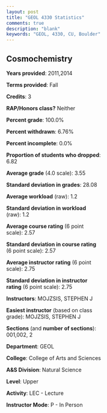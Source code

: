 ```yaml
---
layout: post
title: "GEOL 4330 Statistics"
comments: true
description: "blank"
keywords: "GEOL, 4330, CU, Boulder"
--- 
```

<head>
<script src="https://ajax.googleapis.com/ajax/libs/jquery/2.1.3/jquery.min.js"></script>
<script src="https://dl.dropboxusercontent.com/s/pc42nxpaw1ea4o9/highcharts.js?dl=0"></script>
<!-- <script src="../assets/js/highcharts.js"></script> -->
<style type="text/css">@font-face {
	font-family: "Bebas Neue";
	src: url(https://www.filehosting.org/file/details/544349/BebasNeue%20Regular.otf) format("opentype");
	}
	h1.Bebas { 
		font-family: "Bebas Neue", Verdana, Tahoma;
	}
</style>
</head>
<body>
	<div id="container" style="float: right; width: 45%; height: 88%; margin-left: 2.5%; margin-right: 2.5%;"></div>
	<script language="JavaScript">
		$(document).ready(function() {
		var chart = {type: 'column'};
		var title = {text: 'Grade Distribution'};
		var xAxis = {categories: ['A','B','C','D','F'],crosshair: true};
		var yAxis = {min: 0,title: {text: 'Percentage'}};
		var tooltip = {headerFormat: '<center><b><span style="font-size:20px">{point.key}</span></b></center>',
		               pointFormat: '<td style="padding:0"><b>{point.y:.1f}%</b></td>',
		               footerFormat: '</table>',shared: true,useHTML: true};
		var plotOptions = {column: {pointPadding: 0.0,borderWidth: 0}};  
		var credits = {enabled: false};var series= [{name: 'Percent',data: [68.29,21.95,4.88,0.0,4.88,]}];
		var json = {};
		json.chart = chart;
		json.title = title;
		json.tooltip = tooltip;
		json.xAxis = xAxis;
		json.yAxis = yAxis;  
		json.series = series;
		json.plotOptions = plotOptions;  
		json.credits = credits;
		$('#container').highcharts(json);
	});
	</script>
</body>
			   
## Cosmochemistry

**Years provided**: 2011,2014

**Terms provided**: Fall

**Credits**: 3

**RAP/Honors class?** Neither

**Percent grade**: 100.0%

**Percent withdrawn**: 6.76%

**Percent incomplete**: 0.0%

**Proportion of students who dropped**: 6.82

**Average grade** (4.0 scale): 3.55

**Standard deviation in grades**: 28.08

**Average workload** (raw): 1.2

**Standard deviation in workload** (raw): 1.2

**Average course rating** (6 point scale): 2.57

**Standard deviation in course rating** (6 point scale): 2.57

**Average instructor rating** (6 point scale): 2.75

**Standard deviation in instructor rating** (6 point scale): 2.75

**Instructors**: MOJZSIS, STEPHEN J

**Easiest instructor** (based on class grade): MOJZSIS, STEPHEN J

**Sections** (and **number of sections**): 001,002, 2

**Department**: GEOL

**College**: College of Arts and Sciences

**A&S Division**: Natural Science

**Level**: Upper

**Activity**: LEC - Lecture

**Instructor Mode**: P  - In Person